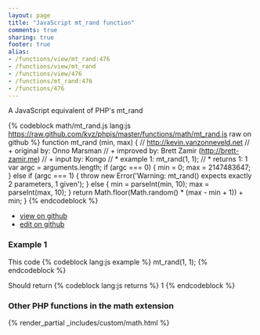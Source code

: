 ```yaml
---
layout: page
title: "JavaScript mt_rand function"
comments: true
sharing: true
footer: true
alias:
- /functions/view/mt_rand:476
- /functions/view/mt_rand
- /functions/view/476
- /functions/mt_rand:476
- /functions/476
---
```

<!-- Generated by Rakefile:build -->
A JavaScript equivalent of PHP's mt_rand

{% codeblock math/mt_rand.js lang:js https://raw.github.com/kvz/phpjs/master/functions/math/mt_rand.js raw on github %}
function mt_rand (min, max) {
  // http://kevin.vanzonneveld.net
  // +   original by: Onno Marsman
  // +   improved by: Brett Zamir (http://brett-zamir.me)
  // +   input by: Kongo
  // *     example 1: mt_rand(1, 1);
  // *     returns 1: 1
  var argc = arguments.length;
  if (argc === 0) {
    min = 0;
    max = 2147483647;
  }
  else if (argc === 1) {
    throw new Error('Warning: mt_rand() expects exactly 2 parameters, 1 given');
  }
  else {
    min = parseInt(min, 10);
    max = parseInt(max, 10);
  }
  return Math.floor(Math.random() * (max - min + 1)) + min;
}
{% endcodeblock %}

 - [view on github](https://github.com/kvz/phpjs/blob/master/functions/math/mt_rand.js)
 - [edit on github](https://github.com/kvz/phpjs/edit/master/functions/math/mt_rand.js)

### Example 1
This code
{% codeblock lang:js example %}
mt_rand(1, 1);
{% endcodeblock %}

Should return
{% codeblock lang:js returns %}
1
{% endcodeblock %}


### Other PHP functions in the math extension
{% render_partial _includes/custom/math.html %}
